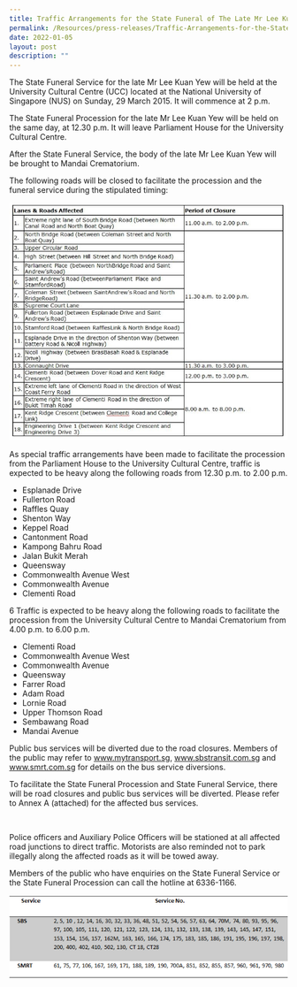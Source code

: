 ```yaml
---
title: Traffic Arrangements for the State Funeral of The Late Mr Lee Kuan Yew
permalink: /Resources/press-releases/Traffic-Arrangements-for-the-State-Funeral-of-The-Late-Mr-Lee-Kuan-Yew
date: 2022-01-05
layout: post
description: ""
---
```

The State Funeral Service for the late Mr Lee Kuan Yew will be held at the University Cultural Centre (UCC) located at the National University of Singapore (NUS) on Sunday, 29 March 2015. It will commence at 2 p.m.

The State Funeral Procession for the late Mr Lee Kuan Yew will be held on the same day, at 12.30 p.m. It will leave Parliament House for the University Cultural Centre.

After the State Funeral Service, the body of the late Mr Lee Kuan Yew will be brought to Mandai Crematorium.

The following roads will be closed to facilitate the procession and the funeral service during the stipulated timing:

![Alt text for image on Isomer site](/images/press-release/road%20closure.jfif)

As special traffic arrangements have been made to facilitate the procession from the Parliament House to the University Cultural Centre, traffic is expected to be heavy along the following roads from 12.30 p.m. to 2.00 p.m.

* Esplanade Drive
* Fullerton Road
* Raffles Quay
* Shenton Way
* Keppel Road
* Cantonment Road
* Kampong Bahru Road
* Jalan Bukit Merah
* Queensway
* Commonwealth Avenue West
* Commonwealth Avenue
* Clementi Road

6 Traffic is expected to be heavy along the following roads to facilitate the procession from the University Cultural Centre to Mandai Crematorium from 4.00 p.m. to 6.00 p.m.

* Clementi Road
* Commonwealth Avenue West
* Commonwealth Avenue
* Queensway
* Farrer Road
* Adam Road
* Lornie Road
* Upper Thomson Road
* Sembawang Road
* Mandai Avenue

Public bus services will be diverted due to the road closures. Members of the public may refer to www.mytransport.sg, www.sbstransit.com.sg and www.smrt.com.sg for details on the bus service diversions.

To facilitate the State Funeral Procession and State Funeral Service, there will be road closures and public bus services will be diverted. Please refer to Annex A (attached) for the affected bus services.

 <br>
 

Police officers and Auxiliary Police Officers will be stationed at all affected road junctions to direct traffic. Motorists are also reminded not to park illegally along the affected roads as it will be towed away.

Members of the public who have enquiries on the State Funeral Service or the State Funeral Procession can call the hotline at 6336-1166.

![Alt text for image on Isomer site](/images/press-release/bus%20service.png)